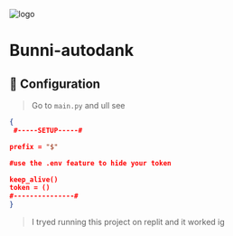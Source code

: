 ![logo](https://i.imgur.com/yLEmwmE.jpg)
 
 # Bunni-autodank
 
 ## 🍄 Configuration
> Go to `main.py` and ull see 

```json
{
 #-----SETUP-----#

prefix = "$"

#use the .env feature to hide your token

keep_alive()
token = ()
#---------------#
}
```
> I tryed running this project on replit and it worked ig 
